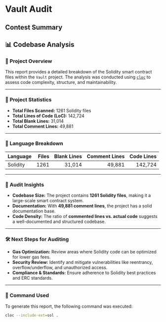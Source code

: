 # Vault Audit 



## Contest Summary



## 📊 Codebase Analysis  

### 📝 Project Overview  
This report provides a detailed breakdown of the Solidity smart contract files within the `Vault` project. The analysis was conducted using [`cloc`](https://github.com/AlDanial/cloc) to assess code complexity, structure, and maintainability.

---

### 📌 **Project Statistics**
- **Total Files Scanned:** 1261 Solidity files  
- **Total Lines of Code (LoC):** 142,724  
- **Total Blank Lines:** 31,014  
- **Total Comment Lines:** 49,881  

---

### 📌 **Language Breakdown**
| Language  | Files | Blank Lines | Comment Lines | Code Lines |
|-----------|------:|-----------:|--------------:|----------:|
| Solidity  | 1261  | 31,014     | 49,881        | 142,724   |

---

### 🚀 **Audit Insights**
- **Codebase Size:** The project contains **1261 Solidity files**, making it a large-scale smart contract system.
- **Documentation:** With **49,881 comment lines**, the project has a solid documentation base.
- **Code Density:** The ratio of **commented lines vs. actual code** suggests a well-documented and structured codebase.

---

### 🛠 **Next Steps for Auditing**
- **Gas Optimization:** Review areas where Solidity code can be optimized for lower gas fees.  
- **Security Review:** Identify and mitigate vulnerabilities like reentrancy, overflow/underflow, and unauthorized access.  
- **Compliance & Standards:** Ensure adherence to Solidity best practices and ERC standards.  

---

### 📂 **Command Used**
To generate this report, the following command was executed:

```bash
cloc --include-ext=sol .


